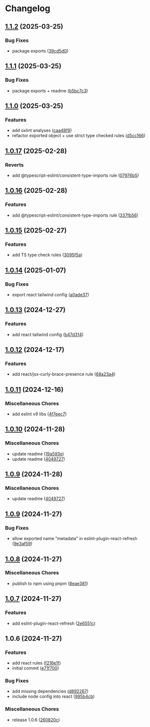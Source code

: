 # Changelog

## [1.1.2](https://github.com/mayconfsousa/eslint-config-nebula/compare/v1.1.1...v1.1.2) (2025-03-25)


### Bug Fixes

* package exports ([39cd5d0](https://github.com/mayconfsousa/eslint-config-nebula/commit/39cd5d0b6af0d8b5adfb0760ab7f170855a84ee7))

## [1.1.1](https://github.com/mayconfsousa/eslint-config-nebula/compare/v1.1.0...v1.1.1) (2025-03-25)


### Bug Fixes

* package exports + readme ([b5bc7c3](https://github.com/mayconfsousa/eslint-config-nebula/commit/b5bc7c3269ac2d48b5ad5bcea568234c839fea2b))

## [1.1.0](https://github.com/mayconfsousa/eslint-config-nebula/compare/v1.0.17...v1.1.0) (2025-03-25)


### Features

* add oxlint analyses ([caa48f9](https://github.com/mayconfsousa/eslint-config-nebula/commit/caa48f915447b4f9c61ab99fcefa57a4573ea05a))
* refactor exported object + use strict type checked rules ([d5cc166](https://github.com/mayconfsousa/eslint-config-nebula/commit/d5cc16646a87be0cf3f5f0ca76608aacaa003dbf))

## [1.0.17](https://github.com/mayconfsousa/eslint-config-nebula/compare/v1.0.16...v1.0.17) (2025-02-28)


### Reverts

* add @typescript-eslint/consistent-type-imports rule ([07976b5](https://github.com/mayconfsousa/eslint-config-nebula/commit/07976b529b4b890dfde21411f184b2aae1548086))

## [1.0.16](https://github.com/mayconfsousa/eslint-config-nebula/compare/v1.0.15...v1.0.16) (2025-02-28)


### Features

* add @typescript-eslint/consistent-type-imports rule ([337fb56](https://github.com/mayconfsousa/eslint-config-nebula/commit/337fb56637c65eb2c7699ddb80cbadc5afb12fac))

## [1.0.15](https://github.com/mayconfsousa/eslint-config-nebula/compare/v1.0.14...v1.0.15) (2025-02-27)


### Features

* add TS type check rules ([3095f5a](https://github.com/mayconfsousa/eslint-config-nebula/commit/3095f5ab209bfd0fef41bd7423c7a823a55bcebc))

## [1.0.14](https://github.com/mayconfsousa/eslint-config-nebula/compare/v1.0.13...v1.0.14) (2025-01-07)


### Bug Fixes

* export react tailwind config ([a0ade37](https://github.com/mayconfsousa/eslint-config-nebula/commit/a0ade372d49d4db2fef225a6534b75ee230df290))

## [1.0.13](https://github.com/mayconfsousa/eslint-config-nebula/compare/v1.0.12...v1.0.13) (2024-12-27)


### Features

* add react tailwind config ([b47d314](https://github.com/mayconfsousa/eslint-config-nebula/commit/b47d3142dae3121e614f71c38efe5078c5333edb))

## [1.0.12](https://github.com/mayconfsousa/eslint-config-nebula/compare/v1.0.11...v1.0.12) (2024-12-17)


### Features

* add react/jsx-curly-brace-presence rule ([68a23a4](https://github.com/mayconfsousa/eslint-config-nebula/commit/68a23a412c9645d5a7a2eb3f60c30d16a21d11d9))

## [1.0.11](https://github.com/mayconfsousa/eslint-config-nebula/compare/v1.0.10...v1.0.11) (2024-12-16)


### Miscellaneous Chores

* add eslint v9 libs ([4f7eec7](https://github.com/mayconfsousa/eslint-config-nebula/commit/4f7eec7bbaa797bd3fd60921e7659d364a1ec0af))

## [1.0.10](https://github.com/mayconfsousa/eslint-config-nebula/compare/v1.0.9...v1.0.10) (2024-11-28)


### Miscellaneous Chores

* update readme ([19a593e](https://github.com/mayconfsousa/eslint-config-nebula/commit/19a593e3297334ff068c0904855881d68311933e))
* update readme ([4049727](https://github.com/mayconfsousa/eslint-config-nebula/commit/40497272ded653c640cd9478204f116e2a8ae291))

## [1.0.9](https://github.com/mayconfsousa/eslint-config-nebula/compare/v1.0.9...v1.0.9) (2024-11-28)


### Miscellaneous Chores

* update readme ([4049727](https://github.com/mayconfsousa/eslint-config-nebula/commit/40497272ded653c640cd9478204f116e2a8ae291))

## [1.0.9](https://github.com/mayconfsousa/eslint-config-nebula/compare/v1.0.8...v1.0.9) (2024-11-27)


### Bug Fixes

* allow exported name "metadata" in eslint-plugin-react-refresh ([9e3af59](https://github.com/mayconfsousa/eslint-config-nebula/commit/9e3af596fc0c93325c1762b8c7964940b0afaf8c))

## [1.0.8](https://github.com/mayconfsousa/eslint-config-nebula/compare/v1.0.7...v1.0.8) (2024-11-27)


### Miscellaneous Chores

* publish to npm using pnpm ([8eae381](https://github.com/mayconfsousa/eslint-config-nebula/commit/8eae3813c31eb727cc235d03e6bf4c4b486ed006))

## [1.0.7](https://github.com/mayconfsousa/eslint-config-nebula/compare/v1.0.6...v1.0.7) (2024-11-27)


### Features

* add eslint-plugin-react-refresh ([2e6551c](https://github.com/mayconfsousa/eslint-config-nebula/commit/2e6551c3db7a3f7d26dfb77c441a8d43d3c223c8))

## 1.0.6 (2024-11-27)


### Features

* add react rules ([f216e1f](https://github.com/mayconfsousa/eslint-config-nebula/commit/f216e1f067f8a986881a7e4ac732c1d7e094c45d))
* initial commit ([e71f700](https://github.com/mayconfsousa/eslint-config-nebula/commit/e71f7001d0dbc91a7ac0480118445970ae6cc8dd))


### Bug Fixes

* add missing dependencies ([d892267](https://github.com/mayconfsousa/eslint-config-nebula/commit/d892267acda563336af687b9bc1283955bc470c6))
* include node config into react ([995b4cb](https://github.com/mayconfsousa/eslint-config-nebula/commit/995b4cb2bf104a604b5463ca4ddb2124f37db444))


### Miscellaneous Chores

* release 1.0.6 ([260820c](https://github.com/mayconfsousa/eslint-config-nebula/commit/260820c791038837920a03e37b4525e928a073a2))
